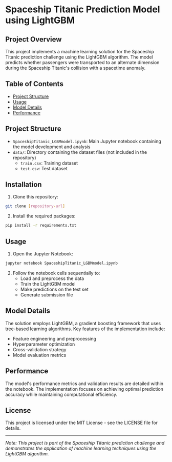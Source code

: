 # Spaceship Titanic Prediction Model using LightGBM

## Project Overview
This project implements a machine learning solution for the Spaceship Titanic prediction challenge using the LightGBM algorithm. The model predicts whether passengers were transported to an alternate dimension during the Spaceship Titanic's collision with a spacetime anomaly.

## Table of Contents
- [Project Structure](#project-structure)
- [Usage](#usage)
- [Model Details](#model-details)
- [Performance](#performance)

## Project Structure
- `SpaceshipTitanic_LGBMmodel.ipynb`: Main Jupyter notebook containing the model development and analysis
- `data/`: Directory containing the dataset files (not included in the repository)
  - `train.csv`: Training dataset
  - `test.csv`: Test dataset

## Installation
1. Clone this repository:
```bash
git clone [repository-url]
```

2. Install the required packages:
```bash
pip install -r requirements.txt
```

## Usage
1. Open the Jupyter Notebook:
```bash
jupyter notebook SpaceshipTitanic_LGBMmodel.ipynb
```

2. Follow the notebook cells sequentially to:
   - Load and preprocess the data
   - Train the LightGBM model
   - Make predictions on the test set
   - Generate submission file

## Model Details
The solution employs LightGBM, a gradient boosting framework that uses tree-based learning algorithms. Key features of the implementation include:

- Feature engineering and preprocessing
- Hyperparameter optimization
- Cross-validation strategy
- Model evaluation metrics

## Performance
The model's performance metrics and validation results are detailed within the notebook. The implementation focuses on achieving optimal prediction accuracy while maintaining computational efficiency.

## License
This project is licensed under the MIT License - see the LICENSE file for details.

---
*Note: This project is part of the Spaceship Titanic prediction challenge and demonstrates the application of machine learning techniques using the LightGBM algorithm.*

